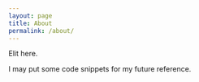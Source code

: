 ```yaml
---
layout: page
title: About
permalink: /about/
---
```


Elit here.

I may put some code snippets for my future reference.
